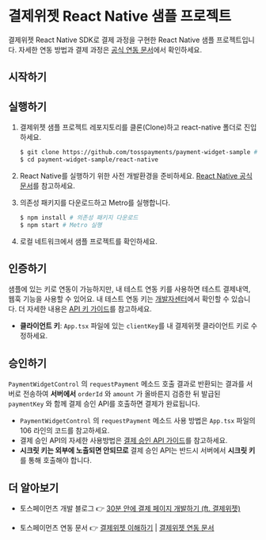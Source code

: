 # 결제위젯 React Native 샘플 프로젝트

결제위젯 React Native SDK로 결제 과정을 구현한 React Native 샘플 프로젝트입니다. 자세한 연동 방법과 결제 과정은 [공식 연동 문서](https://docs.tosspayments.com/guides/payment-widget/integration)에서 확인하세요.

## 시작하기

## 실행하기

1. 결제위젯 샘플 프로젝트 레포지토리를 클론(Clone)하고 react-native 폴더로 진입하세요.

    ```sh
    $ git clone https://github.com/tosspayments/payment-widget-sample # 샘플 프로젝트 클론
    $ cd payment-widget-sample/react-native
    ```

2. React Native를 실행하기 위한 사전 개발환경을 준비하세요. [React Native 공식 문서](https://reactnative.dev/docs/environment-setup)를 참고하세요. 

3. 의존성 패키지를 다운로드하고 Metro를 실행합니다.

    ```sh
    $ npm install # 의존성 패키지 다운로드
    $ npm start # Metro 실행
    ```

4. 로컬 네트워크에서 샘플 프로젝트를 확인하세요.

## 인증하기

샘플에 있는 키로 연동이 가능하지만, 내 테스트 연동 키를 사용하면 테스트 결제내역, 웹훅 기능을 사용할 수 있어요. 내 테스트 연동 키는 [개발자센터](https://developers.tosspayments.com/my/api-keys)에서 확인할 수 있습니다. 더 자세한 내용은 [API 키 가이드](https://docs.tosspayments.com/reference/using-api/api-keys)를 참고하세요.

- **클라이언트 키**: `App.tsx` 파일에 있는 `clientKey`를 내 결제위젯 클라이언트 키로 수정하세요.

## 승인하기

`PaymentWidgetControl` 의 `requestPayment` 메소드 호출 결과로 반환되는 결과를 서버로 전송하여 **서버에서** `orderId` 와 `amount` 가 올바른지 검증한 뒤 발급된 `paymentKey` 와 함께 결제 승인 API를 호출하면 결제가 완료됩니다.

- `PaymentWidgetControl` 의 `requestPayment` 메소드 사용 방법은 `App.tsx` 파일의 106 라인의 코드를 참고하세요.
- 결제 승인 API의 자세한 사용방법은 [결제 승인 API 가이드](https://docs.tosspayments.com/reference#%EA%B2%B0%EC%A0%9C-%EC%8A%B9%EC%9D%B8)를 참고하세요.
- **시크릿 키는 외부에 노출되면 안되므로** 결제 승인 API는 반드시 서버에서 **시크릿 키** 를 통해 호출해야 합니다.

## 더 알아보기

- 토스페이먼츠 개발 블로그 👉 [30분 안에 결제 페이지 개발하기 (ft. 결제위젯)](https://velog.io/@tosspayments/결제위젯으로-30분안에-결제-페이지-개발하기)

- 토스페이먼츠 연동 문서 👉 [결제위젯 이해하기](https://docs.tosspayments.com/guides/payment-widget/overview) | [결제위젯 연동 문서](https://docs.tosspayments.com/guides/payment-widget/integration)